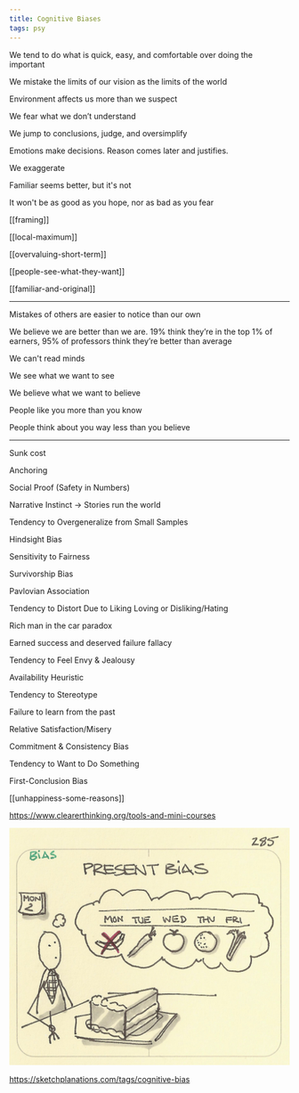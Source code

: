 ```yaml
---
title: Cognitive Biases   
tags: psy
---
```



We tend to do what is quick, easy, and comfortable over doing the important 

We mistake the limits of our vision as the limits of the world 

Environment affects us more than we suspect

We fear what we don’t understand 

We jump to conclusions, judge, and oversimplify 

Emotions make decisions. Reason comes later and justifies.

We exaggerate

Familiar seems better, but it's not 

It won't be as good as you hope, nor as bad as you fear 

[[framing]]

[[local-maximum]]

[[overvaluing-short-term]]

[[people-see-what-they-want]]

[[familiar-and-original]]




---

Mistakes of others are easier to notice than our own 

We believe we are better than we are. 19% think they’re in the top 1% of earners, 95% of professors think they’re better than average

We can't read minds

We see what we want to see

We believe what we want to believe 

People like you more than you know 

People think about you way less than you believe 

---

Sunk cost 

Anchoring

Social Proof (Safety in Numbers)

Narrative Instinct -> Stories run the world

Tendency to Overgeneralize from Small Samples

Hindsight Bias

Sensitivity to Fairness

Survivorship Bias

Pavlovian Association

Tendency to Distort Due to Liking Loving or Disliking/Hating

Rich man in the car paradox 

Earned success and deserved failure fallacy

Tendency to Feel Envy & Jealousy

Availability Heuristic

Tendency to Stereotype

Failure to learn from the past

Relative Satisfaction/Misery

Commitment & Consistency Bias

Tendency to Want to Do Something

First-Conclusion Bias


[[unhappiness-some-reasons]]


<https://www.clearerthinking.org/tools-and-mini-courses>


![](/static/img/present-bias.jpeg)

<https://sketchplanations.com/tags/cognitive-bias>


